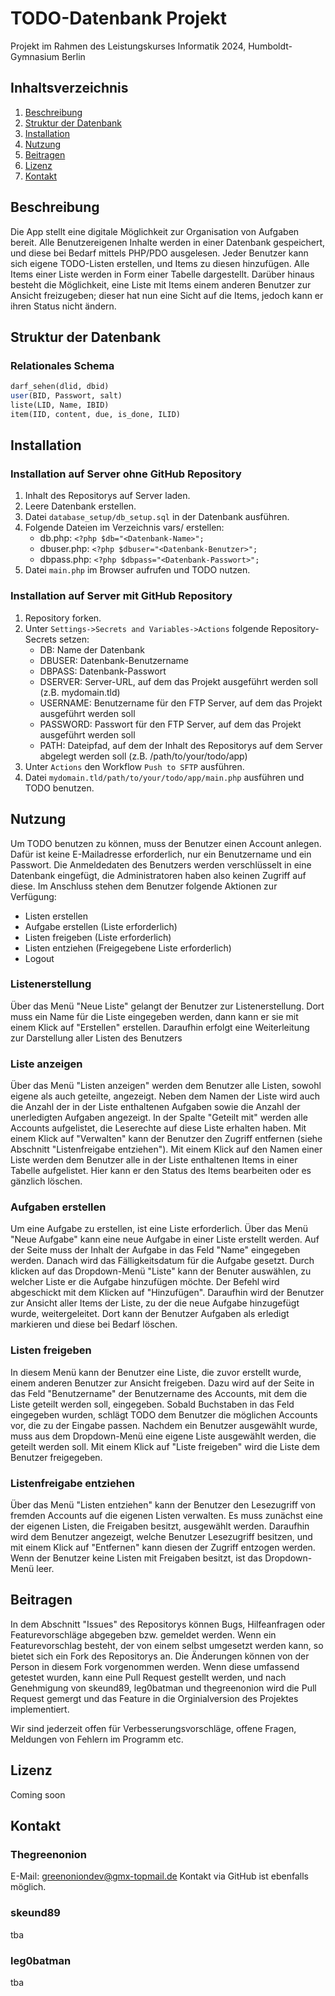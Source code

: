 # TODO-Datenbank Projekt
Projekt im Rahmen des Leistungskurses Informatik 2024, Humboldt-Gymnasium Berlin

## Inhaltsverzeichnis
1. [Beschreibung](#beschreibung)
2. [Struktur der Datenbank](#struktur-der-datenbank)
3. [Installation](#installation)
4. [Nutzung](#nutzung)
5. [Beitragen](#beitragen)
6. [Lizenz](#lizenz)
7. [Kontakt](#kontakt)

## Beschreibung
Die App stellt eine digitale Möglichkeit zur Organisation von Aufgaben bereit.
Alle Benutzereigenen Inhalte werden in einer Datenbank gespeichert, und diese bei Bedarf mittels PHP/PDO ausgelesen.
Jeder Benutzer kann sich eigene TODO-Listen erstellen, und Items zu diesen hinzufügen.
Alle Items einer Liste werden in Form einer Tabelle dargestellt.
Darüber hinaus besteht die Möglichkeit, eine Liste mit Items einem anderen Benutzer zur Ansicht freizugeben; dieser hat nun eine Sicht auf die Items, jedoch kann er ihren Status nicht ändern.

## Struktur der Datenbank
### Relationales Schema
```sql
darf_sehen(dlid, dbid)
user(BID, Passwort, salt)
liste(LID, Name, IBID)
item(IID, content, due, is_done, ILID)
```

## Installation
### Installation auf Server ohne GitHub Repository
1. Inhalt des Repositorys auf Server laden.
2. Leere Datenbank erstellen.
3. Datei `database_setup/db_setup.sql` in der Datenbank ausführen.
4. Folgende Dateien im Verzeichnis vars/ erstellen:
   - db.php: `<?php $db="<Datenbank-Name>";`
   - dbuser.php: `<?php $dbuser="<Datenbank-Benutzer>";`
   - dbpass.php: `<?php $dbpass="<Datenbank-Passwort>";`
5. Datei `main.php` im Browser aufrufen und TODO nutzen.
### Installation auf Server mit GitHub Repository
1. Repository forken.
2. Unter `Settings->Secrets and Variables->Actions` folgende Repository-Secrets setzen:
   - DB: Name der Datenbank
   - DBUSER: Datenbank-Benutzername
   - DBPASS: Datenbank-Passwort
   - DSERVER: Server-URL, auf dem das Projekt ausgeführt werden soll (z.B. mydomain.tld)
   - USERNAME: Benutzername für den FTP Server, auf dem das Projekt ausgeführt werden soll
   - PASSWORD: Passwort für den FTP Server, auf dem das Projekt ausgeführt werden soll
   - PATH: Dateipfad, auf dem der Inhalt des Repositorys auf dem Server abgelegt werden soll (z.B. /path/to/your/todo/app)
3. Unter `Actions` den Workflow `Push to SFTP` ausführen.
4. Datei `mydomain.tld/path/to/your/todo/app/main.php` ausführen und TODO benutzen.

## Nutzung
Um TODO benutzen zu können, muss der Benutzer einen Account anlegen. Dafür ist keine E-Mailadresse erforderlich, nur ein Benutzername und ein Passwort.
Die Anmeldedaten des Benutzers werden verschlüsselt in eine Datenbank eingefügt, die Administratoren haben also keinen Zugriff auf diese.
Im Anschluss stehen dem Benutzer folgende Aktionen zur Verfügung:
- Listen erstellen
- Aufgabe erstellen (Liste erforderlich)
- Listen freigeben (Liste erforderlich)
- Listen entziehen (Freigegebene Liste erforderlich)
- Logout

### Listenerstellung
Über das Menü "Neue Liste" gelangt der Benutzer zur Listenerstellung.
Dort muss ein Name für die Liste eingegeben werden, dann kann er sie mit einem Klick auf "Erstellen" erstellen.
Daraufhin erfolgt eine Weiterleitung zur Darstellung aller Listen des Benutzers

### Liste anzeigen
Über das Menü "Listen anzeigen" werden dem Benutzer alle Listen, sowohl eigene als auch geteilte, angezeigt.
Neben dem Namen der Liste wird auch die Anzahl der in der Liste enthaltenen Aufgaben sowie die Anzahl der unerledigten Aufgaben angezeigt.
In der Spalte "Geteilt mit" werden alle Accounts aufgelistet, die Leserechte auf diese Liste erhalten haben. Mit einem Klick auf "Verwalten" kann der Benutzer den Zugriff entfernen (siehe Abschnitt "Listenfreigabe entziehen").
Mit einem Klick auf den Namen einer Liste werden dem Benutzer alle in der Liste enthaltenen Items in einer Tabelle aufgelistet. Hier kann er den Status des Items bearbeiten oder es gänzlich löschen.

### Aufgaben erstellen
Um eine Aufgabe zu erstellen, ist eine Liste erforderlich.
Über das Menü "Neue Aufgabe" kann eine neue Aufgabe in einer Liste erstellt werden.
Auf der Seite muss der Inhalt der Aufgabe in das Feld "Name" eingegeben werden. Danach wird das Fälligkeitsdatum für die Aufgabe gesetzt.
Durch klicken auf das Dropdown-Menü "Liste" kann der Benuter auswählen, zu welcher Liste er die Aufgabe hinzufügen möchte.
Der Befehl wird abgeschickt mit dem Klicken auf "Hinzufügen".
Daraufhin wird der Benutzer zur Ansicht aller Items der Liste, zu der die neue Aufgabe hinzugefügt wurde, weitergeleitet.
Dort kann der Benutzer Aufgaben als erledigt markieren und diese bei Bedarf löschen.

### Listen freigeben
In diesem Menü kann der Benutzer eine Liste, die zuvor erstellt wurde, einem anderen Benutzer zur Ansicht freigeben.
Dazu wird auf der Seite in das Feld "Benutzername" der Benutzername des Accounts, mit dem die Liste geteilt werden soll, eingegeben.
Sobald Buchstaben in das Feld eingegeben wurden, schlägt TODO dem Benutzer die möglichen Accounts vor, die zu der Eingabe passen.
Nachdem ein Benutzer ausgewählt wurde, muss aus dem Dropdown-Menü eine eigene Liste ausgewählt werden, die geteilt werden soll.
Mit einem Klick auf "Liste freigeben" wird die Liste dem Benutzer freigegeben.

### Listenfreigabe entziehen
Über das Menü "Listen entziehen" kann der Benutzer den Lesezugriff von fremden Accounts auf die eigenen Listen verwalten.
Es muss zunächst eine der eigenen Listen, die Freigaben besitzt, ausgewählt werden.
Daraufhin wird dem Benutzer angezeigt, welche Benutzer Lesezugriff besitzen, und mit einem Klick auf "Entfernen" kann diesen der Zugriff entzogen werden.
Wenn der Benutzer keine Listen mit Freigaben besitzt, ist das Dropdown-Menü leer.

## Beitragen
In dem Abschnitt "Issues" des Repositorys können Bugs, Hilfeanfragen oder Featurevorschläge abgegeben bzw. gemeldet werden.
Wenn ein Featurevorschlag besteht, der von einem selbst umgesetzt werden kann, so bietet sich ein Fork des Repositorys an.
Die Änderungen können von der Person in diesem Fork vorgenommen werden. Wenn diese umfassend getestet wurden, kann eine Pull Request gestellt werden,
und nach Genehmigung von skeund89, leg0batman und thegreenonion wird die Pull Request gemergt und das Feature in die Orginialversion des Projektes implementiert.

Wir sind jederzeit offen für Verbesserungsvorschläge, offene Fragen, Meldungen von Fehlern im Programm etc.

## Lizenz
Coming soon

## Kontakt

### Thegreenonion
E-Mail: greenoniondev@gmx-topmail.de
Kontakt via GitHub ist ebenfalls möglich.

### skeund89
tba

### leg0batman
tba
